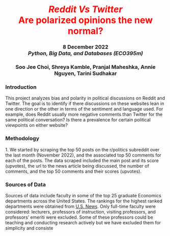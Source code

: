 <h1 align="center" id="heading"> <span style="color:red"> <em> Reddit Vs Twitter </em> <br> Are polarized opinions the new normal? </span> </h1>
<h3 align="center" id="heading"> 8 December 2022 <br> 
<em> Python, Big Data, and Databases (ECO395m)  </em> <br> <h3>
<h3 align="center" id="heading"> Soo Jee Choi, Shreya Kamble, Pranjal Maheshka, Annie Nguyen, Tarini Sudhakar </h3>
  

 <h3> Introduction </h3> 
 
 This project analyzes bias and polarity in political discussions on Reddit and Twitter. The goal is to identify if there discussions on these websites lean in one direction or the other in terms of the sentiment and language used. For example, does Reddit usually more negative comments than Twitter for the same political conversation? Is there a prevalence for certain political viewpoints on either website?
  
 <h3> Methodology </h3> 
  1. We started by scraping the top 50 posts on the r/politics subreddit over the last month (November 2022), and the associated top 50 comments for each of the posts. The data scraped included the main post and its score (upvotes), the url to the news article being discussed, the number of comments, and the top 50 comments and their scores (upvotes). 
  
 <h3> Sources of Data </h3> 
 
 Sources of data include faculty in some of the top 25 graduate Economics departments across the United States. The rankings for the highest ranked departments were obtained from [U.S. News](usnews.com). Only full-time faculty were considered: lecturers, professors of instruction, visiting professors, and professors’ emeriti were excluded. Some of these professors could be teaching and conducting research actively but we have excluded them for simplicity and consiste
